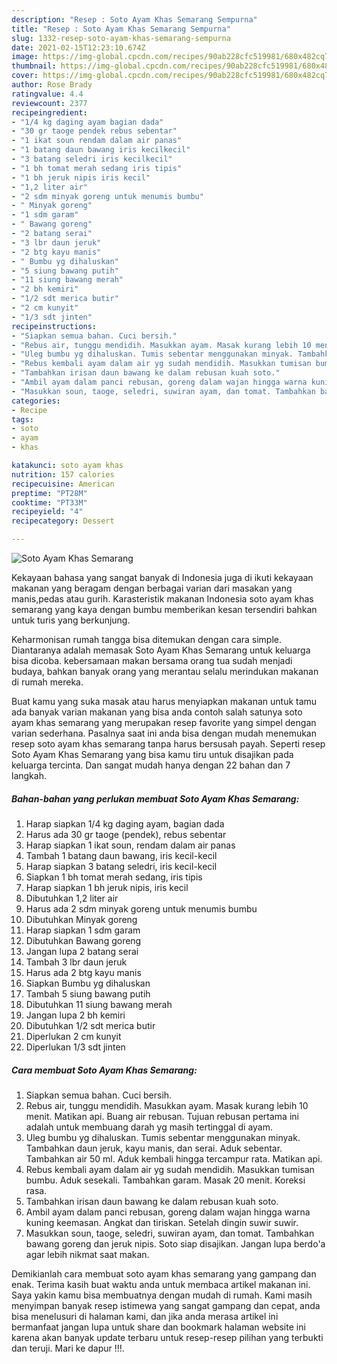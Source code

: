 ```yaml
---
description: "Resep : Soto Ayam Khas Semarang Sempurna"
title: "Resep : Soto Ayam Khas Semarang Sempurna"
slug: 1332-resep-soto-ayam-khas-semarang-sempurna
date: 2021-02-15T12:23:10.674Z
image: https://img-global.cpcdn.com/recipes/90ab228cfc519981/680x482cq70/soto-ayam-khas-semarang-foto-resep-utama.jpg
thumbnail: https://img-global.cpcdn.com/recipes/90ab228cfc519981/680x482cq70/soto-ayam-khas-semarang-foto-resep-utama.jpg
cover: https://img-global.cpcdn.com/recipes/90ab228cfc519981/680x482cq70/soto-ayam-khas-semarang-foto-resep-utama.jpg
author: Rose Brady
ratingvalue: 4.4
reviewcount: 2377
recipeingredient:
- "1/4 kg daging ayam bagian dada"
- "30 gr taoge pendek rebus sebentar"
- "1 ikat soun rendam dalam air panas"
- "1 batang daun bawang iris kecilkecil"
- "3 batang seledri iris kecilkecil"
- "1 bh tomat merah sedang iris tipis"
- "1 bh jeruk nipis iris kecil"
- "1,2 liter air"
- "2 sdm minyak goreng untuk menumis bumbu"
- " Minyak goreng"
- "1 sdm garam"
- " Bawang goreng"
- "2 batang serai"
- "3 lbr daun jeruk"
- "2 btg kayu manis"
- " Bumbu yg dihaluskan"
- "5 siung bawang putih"
- "11 siung bawang merah"
- "2 bh kemiri"
- "1/2 sdt merica butir"
- "2 cm kunyit"
- "1/3 sdt jinten"
recipeinstructions:
- "Siapkan semua bahan. Cuci bersih."
- "Rebus air, tunggu mendidih. Masukkan ayam. Masak kurang lebih 10 menit. Matikan api. Buang air rebusan. Tujuan rebusan pertama ini adalah untuk membuang darah yg masih tertinggal di ayam."
- "Uleg bumbu yg dihaluskan. Tumis sebentar menggunakan minyak. Tambahkan daun jeruk, kayu manis, dan serai. Aduk sebentar. Tambahkan air 50 ml. Aduk kembali hingga tercampur rata. Matikan api."
- "Rebus kembali ayam dalam air yg sudah mendidih. Masukkan tumisan bumbu. Aduk sesekali. Tambahkan garam. Masak 20 menit. Koreksi rasa."
- "Tambahkan irisan daun bawang ke dalam rebusan kuah soto."
- "Ambil ayam dalam panci rebusan, goreng dalam wajan hingga warna kuning keemasan. Angkat dan tiriskan. Setelah dingin suwir suwir."
- "Masukkan soun, taoge, seledri, suwiran ayam, dan tomat. Tambahkan bawang goreng dan jeruk nipis. Soto siap disajikan. Jangan lupa berdo&#39;a agar lebih nikmat saat makan."
categories:
- Recipe
tags:
- soto
- ayam
- khas

katakunci: soto ayam khas 
nutrition: 157 calories
recipecuisine: American
preptime: "PT28M"
cooktime: "PT33M"
recipeyield: "4"
recipecategory: Dessert

---
```



![Soto Ayam Khas Semarang](https://img-global.cpcdn.com/recipes/90ab228cfc519981/680x482cq70/soto-ayam-khas-semarang-foto-resep-utama.jpg)

Kekayaan bahasa yang sangat banyak di Indonesia juga di ikuti kekayaan makanan yang beragam dengan berbagai varian dari masakan yang manis,pedas atau gurih. Karasteristik makanan Indonesia soto ayam khas semarang yang kaya dengan bumbu memberikan kesan tersendiri bahkan untuk turis yang berkunjung.


Keharmonisan rumah tangga bisa ditemukan dengan cara simple. Diantaranya adalah memasak Soto Ayam Khas Semarang untuk keluarga bisa dicoba. kebersamaan makan bersama orang tua sudah menjadi budaya, bahkan banyak orang yang merantau selalu merindukan makanan di rumah mereka.



Buat kamu yang suka masak atau harus menyiapkan makanan untuk tamu ada banyak varian makanan yang bisa anda contoh salah satunya soto ayam khas semarang yang merupakan resep favorite yang simpel dengan varian sederhana. Pasalnya saat ini anda bisa dengan mudah menemukan resep soto ayam khas semarang tanpa harus bersusah payah.
Seperti resep Soto Ayam Khas Semarang yang bisa kamu tiru untuk disajikan pada keluarga tercinta. Dan sangat mudah hanya dengan 22 bahan dan 7 langkah.


<!--inarticleads1-->

##### Bahan-bahan yang perlukan membuat Soto Ayam Khas Semarang:

1. Harap siapkan 1/4 kg daging ayam, bagian dada
1. Harus ada 30 gr taoge (pendek), rebus sebentar
1. Harap siapkan 1 ikat soun, rendam dalam air panas
1. Tambah 1 batang daun bawang, iris kecil-kecil
1. Harap siapkan 3 batang seledri, iris kecil-kecil
1. Siapkan 1 bh tomat merah sedang, iris tipis
1. Harap siapkan 1 bh jeruk nipis, iris kecil
1. Dibutuhkan 1,2 liter air
1. Harus ada 2 sdm minyak goreng untuk menumis bumbu
1. Dibutuhkan  Minyak goreng
1. Harap siapkan 1 sdm garam
1. Dibutuhkan  Bawang goreng
1. Jangan lupa 2 batang serai
1. Tambah 3 lbr daun jeruk
1. Harus ada 2 btg kayu manis
1. Siapkan  Bumbu yg dihaluskan
1. Tambah 5 siung bawang putih
1. Dibutuhkan 11 siung bawang merah
1. Jangan lupa 2 bh kemiri
1. Dibutuhkan 1/2 sdt merica butir
1. Diperlukan 2 cm kunyit
1. Diperlukan 1/3 sdt jinten




<!--inarticleads2-->

##### Cara membuat  Soto Ayam Khas Semarang:

1. Siapkan semua bahan. Cuci bersih.
1. Rebus air, tunggu mendidih. Masukkan ayam. Masak kurang lebih 10 menit. Matikan api. Buang air rebusan. Tujuan rebusan pertama ini adalah untuk membuang darah yg masih tertinggal di ayam.
1. Uleg bumbu yg dihaluskan. Tumis sebentar menggunakan minyak. Tambahkan daun jeruk, kayu manis, dan serai. Aduk sebentar. Tambahkan air 50 ml. Aduk kembali hingga tercampur rata. Matikan api.
1. Rebus kembali ayam dalam air yg sudah mendidih. Masukkan tumisan bumbu. Aduk sesekali. Tambahkan garam. Masak 20 menit. Koreksi rasa.
1. Tambahkan irisan daun bawang ke dalam rebusan kuah soto.
1. Ambil ayam dalam panci rebusan, goreng dalam wajan hingga warna kuning keemasan. Angkat dan tiriskan. Setelah dingin suwir suwir.
1. Masukkan soun, taoge, seledri, suwiran ayam, dan tomat. Tambahkan bawang goreng dan jeruk nipis. Soto siap disajikan. Jangan lupa berdo&#39;a agar lebih nikmat saat makan.




Demikianlah cara membuat soto ayam khas semarang yang gampang dan enak. Terima kasih buat waktu anda untuk membaca artikel makanan ini. Saya yakin kamu bisa membuatnya dengan mudah di rumah. Kami masih menyimpan banyak resep istimewa yang sangat gampang dan cepat, anda bisa menelusuri di halaman kami, dan jika anda merasa artikel ini bermanfaat jangan lupa untuk share dan bookmark halaman website ini karena akan banyak update terbaru untuk resep-resep pilihan yang terbukti dan teruji. Mari ke dapur !!!. 
